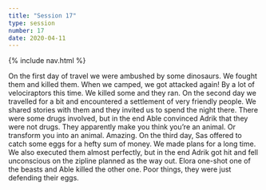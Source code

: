 ```yaml
---
title: "Session 17"
type: session
number: 17
date: 2020-04-11
---
```


{% include nav.html %}

On the first day of travel we were ambushed by some dinosaurs. We fought them and killed them. When we camped, we got attacked again! By a lot of velociraptors this time. We killed some and they ran. On the second day we travelled for a bit and encountered a settlement of very friendly people. We shared stories with them and they invited us to spend the night there. There were some drugs involved, but in the end Able convinced Adrik that they were not drugs. They apparently make you think you’re an animal. Or transform you into an animal. Amazing. On the third day, Sas offered to catch some eggs for a hefty sum of money. We made plans for a long time. We also executed them almost perfectly, but in the end Adrik got hit and fell unconscious on the zipline planned as the way out. Elora one-shot one of the beasts and Able killed the other one. Poor things, they were just defending their eggs.